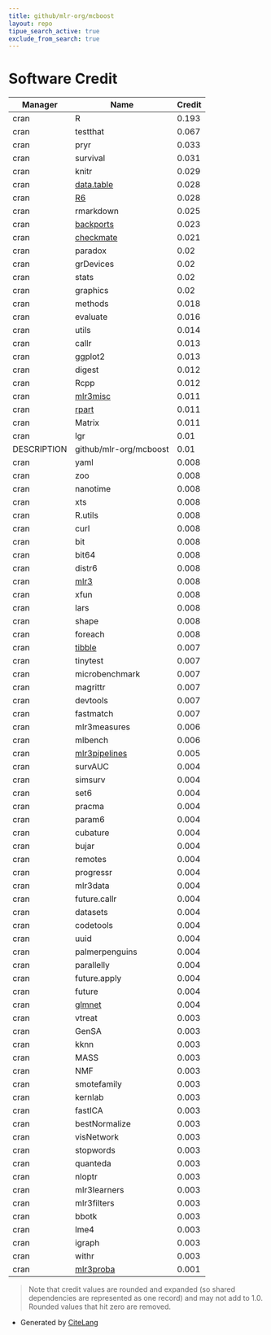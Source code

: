 ```yaml
---
title: github/mlr-org/mcboost
layout: repo
tipue_search_active: true
exclude_from_search: true
---
```

# Software Credit

|Manager|Name|Credit|
|-------|----|------|
|cran|R|0.193|
|cran|testthat|0.067|
|cran|pryr|0.033|
|cran|survival|0.031|
|cran|knitr|0.029|
|cran|[data.table](https://r-datatable.com)|0.028|
|cran|[R6](https://r6.r-lib.org)|0.028|
|cran|rmarkdown|0.025|
|cran|[backports](https://github.com/r-lib/backports)|0.023|
|cran|[checkmate](https://github.com/mllg/checkmate)|0.021|
|cran|paradox|0.02|
|cran|grDevices|0.02|
|cran|stats|0.02|
|cran|graphics|0.02|
|cran|methods|0.018|
|cran|evaluate|0.016|
|cran|utils|0.014|
|cran|callr|0.013|
|cran|ggplot2|0.013|
|cran|digest|0.012|
|cran|Rcpp|0.012|
|cran|[mlr3misc](https://mlr3misc.mlr-org.com)|0.011|
|cran|[rpart](https://github.com/bethatkinson/rpart)|0.011|
|cran|Matrix|0.011|
|cran|lgr|0.01|
|DESCRIPTION|github/mlr-org/mcboost|0.01|
|cran|yaml|0.008|
|cran|zoo|0.008|
|cran|nanotime|0.008|
|cran|xts|0.008|
|cran|R.utils|0.008|
|cran|curl|0.008|
|cran|bit|0.008|
|cran|bit64|0.008|
|cran|distr6|0.008|
|cran|[mlr3](https://mlr3.mlr-org.com)|0.008|
|cran|xfun|0.008|
|cran|lars|0.008|
|cran|shape|0.008|
|cran|foreach|0.008|
|cran|[tibble](https://tibble.tidyverse.org/)|0.007|
|cran|tinytest|0.007|
|cran|microbenchmark|0.007|
|cran|magrittr|0.007|
|cran|devtools|0.007|
|cran|fastmatch|0.007|
|cran|mlr3measures|0.006|
|cran|mlbench|0.006|
|cran|[mlr3pipelines](https://mlr3pipelines.mlr-org.com)|0.005|
|cran|survAUC|0.004|
|cran|simsurv|0.004|
|cran|set6|0.004|
|cran|pracma|0.004|
|cran|param6|0.004|
|cran|cubature|0.004|
|cran|bujar|0.004|
|cran|remotes|0.004|
|cran|progressr|0.004|
|cran|mlr3data|0.004|
|cran|future.callr|0.004|
|cran|datasets|0.004|
|cran|codetools|0.004|
|cran|uuid|0.004|
|cran|palmerpenguins|0.004|
|cran|parallelly|0.004|
|cran|future.apply|0.004|
|cran|future|0.004|
|cran|[glmnet](https://glmnet.stanford.edu)|0.004|
|cran|vtreat|0.003|
|cran|GenSA|0.003|
|cran|kknn|0.003|
|cran|MASS|0.003|
|cran|NMF|0.003|
|cran|smotefamily|0.003|
|cran|kernlab|0.003|
|cran|fastICA|0.003|
|cran|bestNormalize|0.003|
|cran|visNetwork|0.003|
|cran|stopwords|0.003|
|cran|quanteda|0.003|
|cran|nloptr|0.003|
|cran|mlr3learners|0.003|
|cran|mlr3filters|0.003|
|cran|bbotk|0.003|
|cran|lme4|0.003|
|cran|igraph|0.003|
|cran|withr|0.003|
|cran|[mlr3proba](https://mlr3proba.mlr-org.com)|0.001|


> Note that credit values are rounded and expanded (so shared dependencies are represented as one record) and may not add to 1.0. Rounded values that hit zero are removed.


- Generated by [CiteLang](https://github.com/vsoch/citelang)
